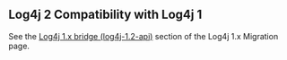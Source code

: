 <!-- vim: set syn=markdown : -->
<!--
 Licensed to the Apache Software Foundation (ASF) under one or more
 contributor license agreements. See the NOTICE file distributed with
 this work for additional information regarding copyright ownership.
 The ASF licenses this file to You under the Apache License, Version 2.0
 (the "License"); you may not use this file except in compliance with
 the License. You may obtain a copy of the License at

         http://www.apache.org/licenses/LICENSE-2.0

 Unless required by applicable law or agreed to in writing, software
 distributed under the License is distributed on an "AS IS" BASIS,
 WITHOUT WARRANTIES OR CONDITIONS OF ANY KIND, either express or implied.
 See the License for the specific language governing permissions and
 limitations under the License.
-->


<!-- NOTE: do not delete this page: external pages may be linking to it -->
## Log4j 2 Compatibility with Log4j 1

See the [Log4j 1.x bridge (log4j-1.2-api)](migration.html#Log4j1.2Bridge) section of the Log4j 1.x Migration page.


 

